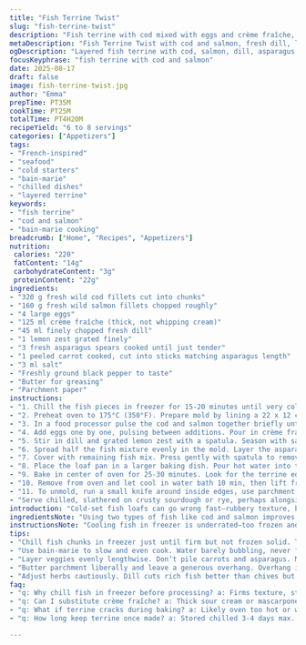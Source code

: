 ```yaml
---
title: "Fish Terrine Twist"
slug: "fish-terrine-twist"
description: "Fish terrine with cod mixed with eggs and crème fraîche, fresh herbs, and a bright veggie layer of asparagus and julienned carrot. Cooked gently in bain-marie to get a tender, melt-in-the-mouth texture. Cooled and sliced cold, served with crusty bread. Simple proteins balanced with creamy fat and fresh crunch. A riff on cold-set seafood loafs, ideal for summer starters or light lunches. Adapted with halved cream quantity, replaced half cod with wild salmon, swapped chives for dill, added lemon zest for brightness. Textural contrast and fresh herbal notes cut through richness. Tested adjustments in timing and layering for even cooking and clean slices."
metaDescription: "Fish Terrine Twist with cod and salmon, fresh dill, lemon zest, and crisp asparagus. Layered, chilled, baked gently in bain-marie for tender slices."
ogDescription: "Layered fish terrine with cod, salmon, dill, asparagus. Chill well, cut clean. Bain-marie bake keeps texture tender, freshness sharp, flavors balanced."
focusKeyphrase: "fish terrine with cod and salmon"
date: 2025-08-17
draft: false
image: fish-terrine-twist.jpg
author: "Emma"
prepTime: PT35M
cookTime: PT25M
totalTime: PT4H20M
recipeYield: "6 to 8 servings"
categories: ["Appetizers"]
tags:
- "French-inspired"
- "seafood"
- "cold starters"
- "bain-marie"
- "chilled dishes"
- "layered terrine"
keywords:
- "fish terrine"
- "cod and salmon"
- "bain-marie cooking"
breadcrumb: ["Home", "Recipes", "Appetizers"]
nutrition: 
 calories: "220"
 fatContent: "14g"
 carbohydrateContent: "3g"
 proteinContent: "22g"
ingredients:
- "320 g fresh wild cod fillets cut into chunks"
- "160 g fresh wild salmon fillets chopped roughly"
- "4 large eggs"
- "125 ml crème fraîche (thick, not whipping cream)"
- "45 ml finely chopped fresh dill"
- "1 lemon zest grated finely"
- "3 fresh asparagus spears cooked until just tender"
- "1 peeled carrot cooked, cut into sticks matching asparagus length"
- "3 ml salt"
- "Freshly ground black pepper to taste"
- "Butter for greasing"
- "Parchment paper"
instructions:
- "1. Chill the fish pieces in freezer for 15-20 minutes until very cold but not frozen solid. This firms up fish and helps smoother puree, avoids warming in processor."
- "2. Preheat oven to 175°C (350°F). Prepare mold by lining a 22 x 12 cm loaf pan with buttered parchment leaving an overhang on two sides for easy lifting."
- "3. In a food processor pulse the cod and salmon together briefly until fine consistent texture but not turning to paste. Scrape sides down to avoid lumps."
- "4. Add eggs one by one, pulsing between additions. Pour in crème fraîche. Pulse 2-3 times to combine into thick batter - avoid over-processing or mixture becomes gluey."
- "5. Stir in dill and grated lemon zest with a spatula. Season with salt and pepper. Taste the mixture raw—should be fresh, herbal, slightly tangy."
- "6. Spread half the fish mixture evenly in the mold. Layer the asparagus and carrot sticks alternately on top in neat rows. Don’t crowd, just one layer."
- "7. Cover with remaining fish mix. Press gently with spatula to remove air pockets and level the surface."
- "8. Place the loaf pan in a larger baking dish. Pour hot water into the larger pan until it reaches halfway up the sides of the terrine mold—the bain-marie prevents drying and cracks."
- "9. Bake in center of oven for 25-30 minutes. Look for the terrine edges to firm up and center just set but still tender. A knife inserted should come out mostly clean but moist. Avoid overcooking or it crumbles."
- "10. Remove from oven and let cool in water bath 10 min, then lift from bath and cool to room temperature. Cover and chill minimum 4 hours, preferably overnight to develop firm texture."
- "11. To unmold, run a small knife around inside edges, use parchment overhang to lift. Slice with a sharp serrated knife, wipe between cuts for clean slices."
- "Serve chilled, slathered on crusty sourdough or rye, perhaps alongside pickled cucumber or lemon aioli to cut richness."
introduction: "Cold-set fish loafs can go wrong fast—rubbery texture, bland bites. Been there. Learned par-cooking delicately in bain-marie avoids toughness—heat wraps fish slowly; edges don't dry. Batter-rich, balancing cream and eggs stops fish from drying but too much cream floods flavor, muddles texture. Halving it this round, switched half cod for salmon for depth and a hint of fat without greasiness. Dill swapped in for chives because it cuts richer fish well. Added lemon zest, old trick—brightens and lifts. Layered veggies not just garnish but textural pop. Patched some steps, played with timing; cooking noticeably 5 mins less than usual to keep moist. Loose steps, visual and textural cues focus—not rigid timing. For a dish served cold, firm hold matters. Always tested cold slice firmness in fridge before serving. Trust senses over clock. Experiment with subtleties in herbs or cream fat percentage. Experience wrote these tweaks."
ingredientsNote: "Using two types of fish like cod and salmon improves flavor complexity and texture contrast—cod flakes gently, salmon fattier, more moist. You could swap dill for tarragon, basil, or parsley depending on herb punch preferred. If no crème fraîche, use thick sour cream or mascarpone for similar body without overpowering fish. Avoid whipping cream unless very thick and you want silkier texture—can separate if overheated. Fresh asparagus and carrot strips replace dull veggie or purees—adds bite, crunch in contrast to soft terrine. Peel carrots thinly and match lengths to create neat, attractive layering that also feels intentional texturally. Salt and pepper are baseline—don't overwhelm but season well since fish absorbs cream and eggs, which mute. Butter the parchment well or terrine sticks; the overhang to lift out whole intact is kitchen shortcut for neat cold platter. Parchment over foil here, foil wrinkles visible in final appearance."
instructionsNote: "Cooling fish in freezer is underrated—too frozen and processor hacks chunks loudly; fish warms and gums together messily if just fridge chilling. Pulse gently in food processor—over-mixing creates glue texture, loses tenderness. The bain-marie bath is crucial; it gently cooks batter avoiding tough edges or cracked top from direct heat. Keep water hot but not boiling—too hot, steam penetrates unevenly. Cooking time fluctuates based on depth—thicker mix needs more time; watch edges first, center should wiggle like set custard but not liquid. Cooling in water for 10 mins post-bake prevents sudden shrinkage. Refrigerate minimum 4 hours for clean-cut slices; next day better, scents and flavors meld. Knife sharpness important—serrated to handle firm loaf without tearing; wipe knife blade after each cut to keep slices pristine. Avoid shaking mold to 'loosen'—punctures terrine and breaks apart. Serving cold highlights delicate textures and fresh herbs; warm or room temperature blunts flavors slightly, textural contrasts diminish. Experiment keeping lemon zest quantity low at first—too much makes sharp edges; balance brightness carefully."
tips:
- "Chill fish chunks in freezer just until firm but not frozen solid. This step sharpens the texture, avoids melting in processor—prevents gluey mass. Pulse gently; avoid over-processing. Lumps aren't a problem but paste kills mouthfeel. Bird's eye view: listen for processor sound change; smoother but not silent inside."
- "Use bain-marie to slow and even cook. Water barely bubbling, never full boil—steam penetrates unevenly otherwise. Watch edges firming then jiggle center like custard, not liquid. Ovens vary; timing cues key not clock alone. Baking longer dries out; less cracks, more sliceable finish. Immediate water bath cooling stops shrinkage but chill at least 4 hours minimum."
- "Layer veggies evenly lengthwise. Don’t pile carrots and asparagus. Match lengths for visual neatness and textural contrast. Fresh crunch cuts richness. Peel carrots thin for bite, avoid soggy spots. Think about spacing; thick layers mutate soused look or texture. If veggies too soft, swap for quick pickled slices to keep zing."
- "Butter parchment liberally and leave a generous overhang. Overhang is your anchor for lifting whole terrine without tears. Skip shaking the mold loose—punctures and breaks happen. Serrated knife with damp cloth between slices prevents drag marks. If slices flatten, chill longer. Sharpness beats speed; slow lifts hold shape better."
- "Adjust herbs cautiously. Dill cuts rich fish better than chives but can overpower. Swap for tarragon or basil if fresh herb punch preferred. Lemon zest adds brightness but starts low; too much edges toward bitter. Cream quantity matters—a halving balances softness but maintains flavor. Too much cream floods fish notes; too little dries the loaf."
faq:
- "q: Why chill fish in freezer before processing? a: Firms texture, stops processor warming and gummy texture. Avoid frozen solid or you get snowy bits. Too warm means paste, glue problem. Small chunks pulse better. Fridge chill less effective for firming."
- "q: Can I substitute crème fraîche? a: Thick sour cream or mascarpone works as backup. Whipping cream not okay unless thick and stable. Overheated cream separates, ruins batter consistency. Texture changes noticeable. Fat content impacts moisture and mouthfeel significantly."
- "q: What if terrine cracks during baking? a: Likely oven too hot or water level low. Bain-marie regulates temperature, prevents drying edges. Avoid boiling water; simmering surface. Cover tight mold insulation can help. Cooling in water bath post-bake reduces crack risk too."
- "q: How long keep terrine once made? a: Stored chilled 3-4 days max. Wrap tightly or keep in covered container to avoid fridge odors. Can freeze slices, but texture suffers—thaw slowly wrapped, avoid drying. Leftovers good cold, flavors meld overnight. Room temp dulls fresh herbal notes."

---
```

